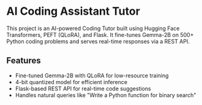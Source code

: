 # AI Coding Assistant Tutor

This project is an AI-powered Coding Tutor built using Hugging Face Transformers, PEFT (QLoRA), and Flask. It fine-tunes Gemma-2B on 500+ Python coding problems and serves real-time responses via a REST API.

## Features
- Fine-tuned Gemma-2B with QLoRA for low-resource training
- 4-bit quantized model for efficient inference
- Flask-based REST API for real-time code suggestions
- Handles natural queries like "Write a Python function for binary search"
